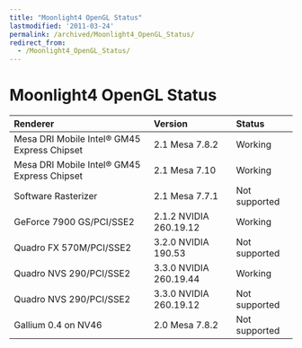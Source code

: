 ```yaml
---
title: "Moonlight4 OpenGL Status"
lastmodified: '2011-03-24'
permalink: /archived/Moonlight4_OpenGL_Status/
redirect_from:
  - /Moonlight4_OpenGL_Status/
---
```


Moonlight4 OpenGL Status
========================

|Renderer|Version|Status|
|:-------|:------|:-----|
|Mesa DRI Mobile Intel® GM45 Express Chipset|2.1 Mesa 7.8.2|Working|
|Mesa DRI Mobile Intel® GM45 Express Chipset|2.1 Mesa 7.10|Working|
|Software Rasterizer|2.1 Mesa 7.7.1|Not supported|
|GeForce 7900 GS/PCI/SSE2|2.1.2 NVIDIA 260.19.12|Working|
|Quadro FX 570M/PCI/SSE2|3.2.0 NVIDIA 190.53|Not supported|
|Quadro NVS 290/PCI/SSE2|3.3.0 NVIDIA 260.19.44|Working|
|Quadro NVS 290/PCI/SSE2|3.3.0 NVIDIA 260.19.12|Not supported|
|Gallium 0.4 on NV46|2.0 Mesa 7.8.2|Not supported|



